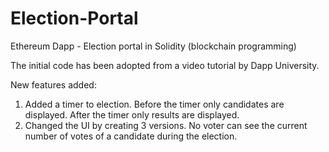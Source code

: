 # Election-Portal
Ethereum Dapp - Election portal in Solidity (blockchain programming)

The initial code has been adopted from a video tutorial by Dapp University. 

New features added:
1. Added a timer to election. Before the timer only candidates are displayed. After the timer only results are displayed.
2. Changed the UI by creating 3 versions. No voter can see the current number of votes of a candidate during the election.
